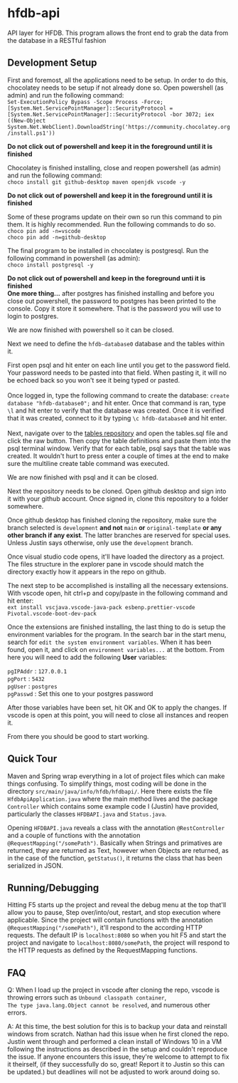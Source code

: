 # hfdb-api

API layer for HFDB. This program allows the front end to grab the data from the database in a RESTful fashion

## Development Setup

First and foremost, all the applications need to be setup. In order to do this, chocolatey needs to be setup if not already done so. Open powershell (as admin) and run the following command:<br/>`Set-ExecutionPolicy Bypass -Scope Process -Force; [System.Net.ServicePointManager]::SecurityProtocol = [System.Net.ServicePointManager]::SecurityProtocol -bor 3072; iex ((New-Object System.Net.WebClient).DownloadString('https://community.chocolatey.org/install.ps1'))`

**Do not click out of powershell and keep it in the foreground until it is finished**

Chocolatey is finished installing, close and reopen powershell (as admin) and run the following command:<br/>
`choco install git github-desktop maven openjdk vscode -y`

**Do not click out of powershell and keep it in the foreground until it is finished**

Some of these programs update on their own so run this command to pin them. It is highly recommended. Run the following commands to do so.<br/>
`choco pin add -n=vscode`<br/>
`choco pin add -n=github-desktop`

The final program to be installed in chocolatey is postgresql. Run the following command in powershell (as admin):<br/>`choco install postgresql -y`

**Do not click out of powershell and keep in the foreground unti it is finished**<br/>**One more thing...** after postgres has finished installing and before you close out powershell, the password to postgres has been printed to the console. Copy it store it somewhere. That is the password you will use to login to postgres.

We are now finished with powershell so it can be closed.

Next we need to define the `hfdb-database0` database and the tables within it.

First open psql and hit enter on each line until you get to the password field. Your password needs to be pasted into that field. When pasting it, it will no be echoed back so you won't see it being typed or pasted.<br/><br/>
Once logged in, type the following command to create the database: `create database "hfdb-database0";` and hit enter. Once that command is ran, type `\l` and hit enter to verify that the database was created. Once it is verified that it was created, connect to it by typing `\c hfdb-database0` and hit enter.<br/><br/>
Next, navigate over to the [tables repository](https://github.com/hfdb-info/tables) and open the tables.sql file and click the raw button. Then copy the table definitions and paste them into the psql terminal window. Verify that for each table, psql says that the table was created. It wouldn't hurt to press enter a couple of times at the end to make sure the multiline create table command was executed.<br/>

We are now finished with psql and it can be closed.

Next the repository needs to be cloned. Open github desktop and sign into it with your github account. Once signed in, clone this repository to a folder somewhere.

Once github desktop has finished cloning the repository, make sure the branch selected is `development` **and not** `main` **or** `original-template` **or any other branch if any exist**. The latter branches are reserved for special uses. Unless Justin says otherwise, only use the `development` branch.

Once visual studio code opens, it'll have loaded the directory as a project. The files structure in the explorer pane in vscode should match the directory exactly how it appears in the repo on github.

The next step to be accomplished is installing all the necessary extensions. With vscode open, hit ctrl+p and copy/paste in the following command and hit enter:<br/>
`ext install vscjava.vscode-java-pack esbenp.prettier-vscode Pivotal.vscode-boot-dev-pack`

Once the extensions are finished installing, the last thing to do is setup the environment variables for the program. In the search bar in the start menu, search for `edit the system environment variables`. When it has been found, open it, and click on `environment variables...` at the bottom. From here you will need to add the following **User** variables:

`pgIPAddr` : `127.0.0.1`<br/>
`pgPort` : `5432`<br/>
`pgUser` : `postgres`<br/>
`pgPasswd` : Set this one to your postgres password

After those variables have been set, hit OK and OK to apply the changes. If vscode is open at this point, you will need to close all instances and reopen it.

From there you should be good to start working.

## Quick Tour

Maven and Spring wrap everything in a lot of project files which can make things confusing. To simplify things, most coding will be done in the directory `src/main/java/info/hfdb/hfdbapi/`.
Here there exists the file `HfdbApiApplication.java` where the main method lives and the package `Controller` which contains some example code I (Justin) have provided, particularly the classes `HFDBAPI.java` and `Status.java`.

Opening `HFDBAPI.java` reveals a class with the annotation `@RestController` and a couple of functions with the annotation `@RequestMapping("/somePath")`.
Basically when Strings and primatives are returned, they are returned as Text, however when Objects are returned, as in the case of the function, `getStatus()`,
it returns the class that has been serialized in JSON.

## Running/Debugging

Hitting F5 starts up the project and reveal the debug menu at the top that'll allow you to pause, Step over/into/out, restart, and stop execution where applicable.
Since the project will contain functions with the annotation `@RequestMapping("/somePath")`, it'll respond to the according HTTP requests. The default IP is `localhost:8080`
so when you hit F5 and start the project and navigate to `localhost:8080/somePath`, the project will respond to the HTTP requests as defined by the RequestMapping functions.

## FAQ

Q: When I load up the project in vscode after cloning the repo, vscode is throwing errors such as `Unbound classpath container`,<br/> `The type java.lang.Object cannot be resolved`, and numerous other errors.

A: At this time, the best solution for this is to backup your data and reinstall windows from scratch. Nathan had this issue when he first cloned the repo. Justin went through and performed a clean install of Windows 10 in a VM following the instructions as described in the setup and couldn't reproduce the issue. If anyone encounters this issue, they're welcome to attempt to fix it theirself, (if they successfully do so, great! Report it to Justin so this can be updated.) but deadlines will not be adjusted to work around doing so.

